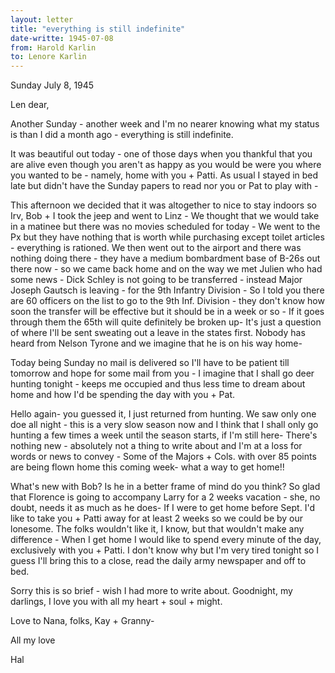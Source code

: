 ```yaml
---
layout: letter
title: "everything is still indefinite"
date-writte: 1945-07-08
from: Harold Karlin
to: Lenore Karlin
---
```

<opening><dateline>Sunday July 8, 1945</dateline>

Len dear,

Another Sunday - another week and I'm no nearer knowing what my status is than I did a month ago - everything is still indefinite.

It was beautiful out today - one of those days when you thankful that you are alive even though you aren't as happy as you would be were you where you wanted to be - namely, home with you + Patti. As usual I stayed in bed late but didn't have the Sunday papers to read nor you or Pat to play with - 

This afternoon we decided that it was altogether to nice to stay indoors so Irv, Bob + I took the jeep and went to Linz - We thought that we would take in a matinee but there was no movies scheduled for today - We went to the Px but they have nothing that is worth while purchasing except toilet articles - everything is rationed. We then went out to the airport and there was nothing doing there - they have a medium bombardment base of B-26s out there now - so we came back home and on the way we met Julien who had some news - Dick Schley is not going to be transferred - instead Major Joseph Gautsch is leaving - for the 9th Infantry Division - So I told you there are 60 officers on the list to go to the 9th Inf. Division - they don't know how soon the transfer will be effective but it 
<pb>
should be in a week or so - If it goes through them the 65th will quite definitely be broken up- It's just a question of where I'll be sent sweating out a leave in the states first. Nobody has heard from Nelson Tyrone and we imagine that he is on his way home-

Today being Sunday no mail is delivered so I'll have to be patient till tomorrow and hope for some mail from you - I imagine that I shall go deer hunting tonight - keeps me occupied and thus less time to dream about home and how I'd be spending the day with you + Pat.

Hello again- you guessed it, I just returned from hunting. We saw only one doe all night - this is a very slow season now and I think that I shall only go hunting a few times a week until the season starts, if I'm still here-
There's nothing new - absolutely not a thing to write about and I'm at a loss for words or news to convey - Some of the Majors + Cols. with over 85 points are being flown home this coming week- what a way to get home!!

What's new with Bob? Is he in a better frame of mind do you think? So glad that Florence is going to accompany Larry for a 2 weeks vacation - she, no doubt, needs it as much as he does- If I were 	to get home before Sept. I'd like to take you + Patti away for at least 2 weeks so we could be by our lonesome. The folks wouldn't like it, I know, but that wouldn't make any difference - When I get home I would like to spend every minute of the day, exclusively with you + Patti.
I don't know why but I'm very tired tonight so I guess I'll bring this to a close, read the daily army newspaper and off to bed.

Sorry this is so brief - wish I had more to write about.
Goodnight, my darlings, I love you with all my heart + soul + might.

<closing>Love to Nana, folks, Kay + Granny-

All my love</closing>

Hal